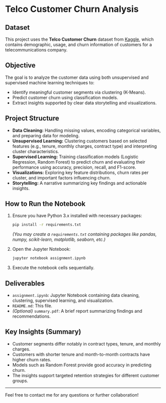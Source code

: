 # Telco Customer Churn Analysis

## Dataset

This project uses the **Telco Customer Churn** dataset from [Kaggle](https://www.kaggle.com/blastchar/telco-customer-churn), which contains demographic, usage, and churn information of customers for a telecommunications company.

## Objective

The goal is to analyze the customer data using both unsupervised and supervised machine learning techniques to:

- Identify meaningful customer segments via clustering (K-Means).
- Predict customer churn using classification models.
- Extract insights supported by clear data storytelling and visualizations.

## Project Structure

- **Data Cleaning:** Handling missing values, encoding categorical variables, and preparing data for modeling.
- **Unsupervised Learning:** Clustering customers based on selected features (e.g., tenure, monthly charges, contract type) and interpreting cluster characteristics.
- **Supervised Learning:** Training classification models (Logistic Regression, Random Forest) to predict churn and evaluating their performance using accuracy, precision, recall, and F1-score.
- **Visualizations:** Exploring key feature distributions, churn rates per cluster, and important factors influencing churn.
- **Storytelling:** A narrative summarizing key findings and actionable insights.

## How to Run the Notebook

1. Ensure you have Python 3.x installed with necessary packages:
    ```bash
    pip install -r requirements.txt
    ```
    *(You may create a `requirements.txt` containing packages like pandas, numpy, scikit-learn, matplotlib, seaborn, etc.)*

2. Open the Jupyter Notebook:
    ```bash
    jupyter notebook assignment.ipynb
    ```

3. Execute the notebook cells sequentially.

## Deliverables

- `assignment.ipynb`: Jupyter Notebook containing data cleaning, clustering, supervised learning, and visualization.
- `README.md`: This file.
- *(Optional)* `summary.pdf`: A brief report summarizing findings and recommendations.

## Key Insights (Summary)

- Customer segments differ notably in contract types, tenure, and monthly charges.
- Customers with shorter tenure and month-to-month contracts have higher churn rates.
- Models such as Random Forest provide good accuracy in predicting churn.
- The insights support targeted retention strategies for different customer groups.

---

Feel free to contact me for any questions or further collaboration!
